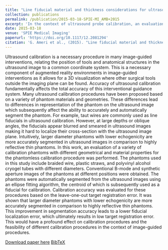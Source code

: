 ```yaml
---
title: "Line fiducial material and thickness considerations for ultrasound calibration"
collection: publications
permalink: /publication/2015-03-18-SPIE-MI_AMB+2015
excerpt: 'In the context of ultrasound probe calibration, an evaluation of a variety of calibration phantoms with different geometrical and material properties for the phantomless calibration procedure was performed in this paper.'
date: 2015-03-18
venue: 'SPIE Medical Imaging'
paperurl: 'https://doi.org/10.1117/12.2081294'
citation: 'G. Ameri et al., (2015). "Line fiducial material and thickness considerations for ultrasound calibration"; in <i>SPIE Medical Imaging: Image-Guided Procedures, Robotic Interventions, and Modeling;</i>, 941529, pp. 559-567.'
---
```


Ultrasound calibration is a necessary procedure in many image-guided interventions, relating the position of tools and anatomical structures in the ultrasound image to a common coordinate system. This is a necessary component of augmented reality environments in image-guided interventions as it allows for a 3D visualization where other surgical tools outside the imaging plane can be found. Accuracy of ultrasound calibration fundamentally affects the total accuracy of this interventional guidance system. Many ultrasound calibration procedures have been proposed based on a variety of phantom materials and geometries. These differences lead to differences in representation of the phantom on the ultrasound image which subsequently affect the ability to accurately and automatically segment the phantom. For example, taut wires are commonly used as line fiducials in ultrasound calibration. However, at large depths or oblique angles, the fiducials appear blurred and smeared in ultrasound images making it hard to localize their cross-section with the ultrasound image plane. Intuitively, larger diameter phantoms with lower echogenicity are more accurately segmented in ultrasound images in comparison to highly reflective thin phantoms. In this work, an evaluation of a variety of calibration phantoms with different geometrical and material properties for the phantomless calibration procedure was performed. The phantoms used in this study include braided wire, plastic straws, and polyvinyl alcohol cryogel tubes with different diameters. Conventional B-mode and synthetic aperture images of the phantoms at different positions were obtained. The phantoms were automatically segmented from the ultrasound images using an ellipse fitting algorithm, the centroid of which is subsequently used as a fiducial for calibration. Calibration accuracy was evaluated for these procedures based on the leave-one-out target registration error. It was shown that larger diameter phantoms with lower echogenicity are more accurately segmented in comparison to highly reflective thin phantoms. This improvement in segmentation accuracy leads to a lower fiducial localization error, which ultimately results in low target registration error. This would have a profound effect on calibration procedures and the feasibility of different calibration procedures in the context of image-guided procedures.

[Download paper here](https://doi.org/10.1117/12.2081294) [BibTeX](./../files/bibtex/AMB+2015.bib)
